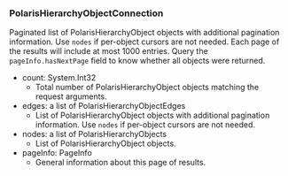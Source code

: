 ### PolarisHierarchyObjectConnection
Paginated list of PolarisHierarchyObject objects with additional pagination information. Use `nodes` if per-object cursors are not needed. Each page of the results will include at most 1000 entries. Query the `pageInfo.hasNextPage` field to know whether all objects were returned.

- count: System.Int32
  - Total number of PolarisHierarchyObject objects matching the request arguments.
- edges: a list of PolarisHierarchyObjectEdges
  - List of PolarisHierarchyObject objects with additional pagination information. Use `nodes` if per-object cursors are not needed.
- nodes: a list of PolarisHierarchyObjects
  - List of PolarisHierarchyObject objects.
- pageInfo: PageInfo
  - General information about this page of results.
